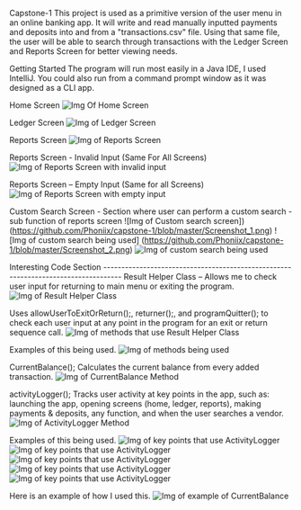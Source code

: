 Capstone-1
This project is used as a primitive version of the user menu in an online banking app. It will write and read manually inputted payments and deposits into and from a "transactions.csv" file. Using that same file, the user will be able to search through transactions with the Ledger Screen and Reports Screen for better viewing needs. 

Getting Started 
The program will run most easily in a Java IDE, I used IntelliJ. You could also run from a command prompt window as it was designed as a CLI app. 

Home Screen
![Img Of Home Screen](https://github.com/Phoniix/capstone-1/blob/master/Screenshot_34.png)


Ledger Screen
![Img of Ledger Screen](https://github.com/Phoniix/capstone-1/blob/master/Screenshot_35.png)


Reports Screen
![Img of Reports Screen](https://github.com/Phoniix/capstone-1/blob/master/Screenshot_36.png)

Reports Screen - Invalid Input (Same For All Screens)
![Img of Reports Screen with invalid input](https://github.com/Phoniix/capstone-1/blob/master/Screenshot_37.png)



Reports Screen – Empty Input (Same for all Screens)
![Img of Reports Screen with empty input](https://github.com/Phoniix/capstone-1/blob/master/Screenshot_38.png)

Custom Search Screen - Section where user can perform a custom search - sub function of reports screen
![Img of Custom search screen])(https://github.com/Phoniix/capstone-1/blob/master/Screenshot_1.png)
![Img of custom search being used] (https://github.com/Phoniix/capstone-1/blob/master/Screenshot_2.png)
![Img of custom search being used](https://github.com/Phoniix/capstone-1/blob/master/Screenshot_3.png)


Interesting Code Section -----------------------------------------------------------------------------------
Result Helper Class – Allows me to check user input for returning to main menu or exiting the program.
![Img of Result Helper Class](https://github.com/Phoniix/capstone-1/blob/master/Screenshot_39.png)



Uses allowUserToExitOrReturn();, returner();, and programQuitter(); to check each user input at any point in the program for an exit or return sequence call.
![Img of methods that use Result Helper Class](https://github.com/Phoniix/capstone-1/blob/master/Screenshot_40.png)

Examples of this being used.
![Img of methods being used](https://github.com/Phoniix/capstone-1/blob/master/Screenshot_41.png)

CurrentBalance();
Calculates the current balance from every added transaction. 
![Img of CurrentBalance Method](https://github.com/Phoniix/capstone-1/blob/master/Screenshot_42.png)

activityLogger();
Tracks user activity at key points in the app, such as: launching the app, opening screens (home, ledger, reports), making payments & deposits, any function, and when the user searches a vendor.
![Img of ActivityLogger Method](https://github.com/Phoniix/capstone-1/blob/master/Screenshot_44.png)

Examples of this being used.
![Img of key points that use ActivityLogger](https://github.com/Phoniix/capstone-1/blob/master/Screenshot_47.png)
![Img of key points that use ActivityLogger](https://github.com/Phoniix/capstone-1/blob/master/Screenshot_48.png) 
![Img of key points that use ActivityLogger](https://github.com/Phoniix/capstone-1/blob/master/Screenshot_49.png) 
![Img of key points that use ActivityLogger](https://github.com/Phoniix/capstone-1/blob/master/Screenshot_46.png) 
![Img of key points that use ActivityLogger](https://github.com/Phoniix/capstone-1/blob/master/Screenshot_45.png)



Here is an example of how I used this.
![Img of example of CurrentBalance](https://github.com/Phoniix/capstone-1/blob/master/Screenshot_43.png)
